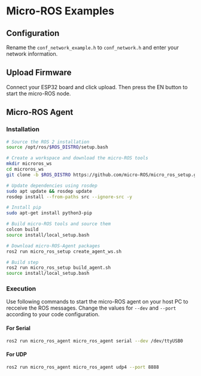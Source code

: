 # Micro-ROS Examples

## Configuration
Rename the `conf_network_example.h` to `conf_network.h` and enter your network information.

## Upload Firmware

Connect your ESP32 board and click upload. Then press the EN button to start the micro-ROS node.

## Micro-ROS Agent

### Installation

```bash
# Source the ROS 2 installation
source /opt/ros/$ROS_DISTRO/setup.bash

# Create a workspace and download the micro-ROS tools
mkdir microros_ws
cd microros_ws
git clone -b $ROS_DISTRO https://github.com/micro-ROS/micro_ros_setup.git src/micro_ros_setup

# Update dependencies using rosdep
sudo apt update && rosdep update
rosdep install --from-paths src --ignore-src -y

# Install pip
sudo apt-get install python3-pip

# Build micro-ROS tools and source them
colcon build
source install/local_setup.bash

# Download micro-ROS-Agent packages
ros2 run micro_ros_setup create_agent_ws.sh

# Build step
ros2 run micro_ros_setup build_agent.sh
source install/local_setup.bash 
```
### Execution

Use following commands to start the micro-ROS agent on your host PC to recceive the ROS messages. Change the values for `--dev` and `--port` according to your code configuration.

#### For Serial
```bash
ros2 run micro_ros_agent micro_ros_agent serial --dev /dev/ttyUSB0
```

#### For UDP
```bash
ros2 run micro_ros_agent micro_ros_agent udp4 --port 8888
```